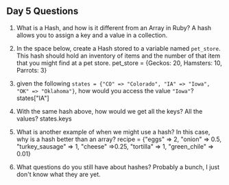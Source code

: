 ## Day 5 Questions

1. What is a Hash, and how is it different from an Array in Ruby?
A hash allows you to assign a key and a value in a collection.

1. In the space below, create a Hash stored to a variable named `pet_store`.  This hash should hold an inventory of items and the number of that item that you might find at a pet store.
pet_store = {Geckos: 20, Hamsters: 10, Parrots: 3}
1. given the following `states = {"CO" => "Colorado", "IA" => "Iowa", "OK" => "Oklahoma"}`, how would you access the value `"Iowa"`?
states["IA"]

1. With the same hash above, how would we get all the keys?  All the values?
states.keys

1. What is another example of when we might use a hash?  In this case, why is a hash better than an array?
recipe = {"eggs" => 2, "onion" => 0.5, "turkey_sausage" => 1, "cheese" =>0.25, "tortilla" => 1, "green_chile" => 0.01}

1. What questions do you still have about hashes?
Probably a bunch, I just don't know what they are yet.
